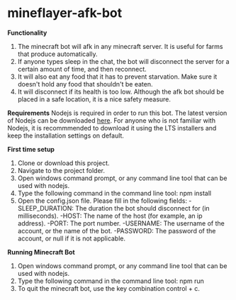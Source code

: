 # mineflayer-afk-bot

**Functionality**
1) The minecraft bot will afk in any minecraft server. It is useful for farms that produce automatically.
2) If anyone types sleep in the chat, the bot will disconnect the server for a certain amount of time, and then reconnect.
3) It will also eat any food that it has to prevent starvation. Make sure it doesn't hold any food that shouldn't be eaten.
4) It will disconnect if its health is too low. Although the afk bot should be placed in a safe location, it is a nice safety measure.

**Requirements**
Nodejs is required in order to run this bot. The latest version of Nodejs can be downloaded [here](https://nodejs.org/en/download/). For anyone who is not familiar with Nodejs, it is recommmended to download it using the LTS installers and keep the installation settings on default.

**First time setup**
1. Clone or download this project.
2. Navigate to the project folder.
3. Open windows command prompt, or any command line tool that can be used with nodejs.
4. Type the following command in the command line tool: npm install
5. Open the config.json file. Please fill in the following fields:
   -SLEEP_DURATION: The duration the bot should disconnect for (in milliseconds).
   -HOST: The name of the host (for example, an ip address).
   -PORT: The port number.
   -USERNAME: The username of the account, or the name of the bot.
   -PASSWORD: The password of the account, or null if it is not applicable.
    
**Running Minecraft Bot**
1) Open windows command prompt, or any command line tool that can be used with nodejs.
2) Type the following command in the command line tool: npm run
3) To quit the minecraft bot, use the key combination control + c.
